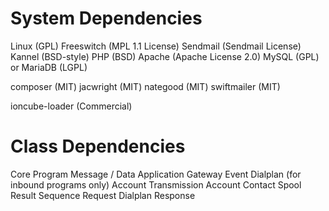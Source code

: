System Dependencies
===================
Linux  (GPL)
Freeswitch (MPL 1.1 License)
Sendmail (Sendmail License)
Kannel (BSD-style)
PHP (BSD)
Apache (Apache License 2.0)
MySQL (GPL) or MariaDB (LGPL)

composer (MIT)
  jacwright (MIT)
  nategood (MIT)
  swiftmailer (MIT)

ioncube-loader (Commercial)


Class Dependencies
==================
Core
  Program
    Message / Data
    Application
      Gateway
      Event
    Dialplan (for inbound programs only)
      Account
  Transmission
    Account
    Contact
    Spool
    Result
  Sequence
    Request
      Dialplan
    Response
